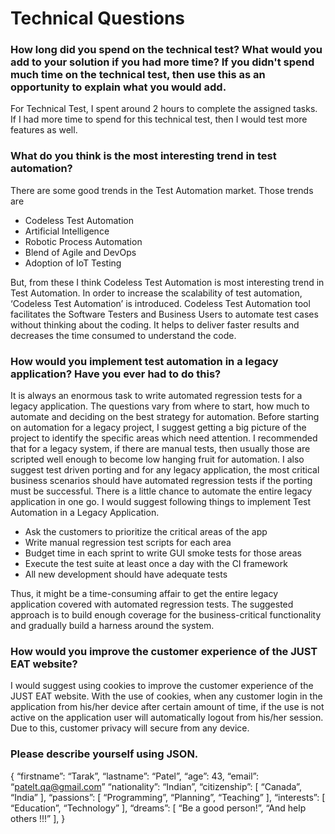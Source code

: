# Technical Questions

### How long did you spend on the technical test? What would you add to your solution if you had more time? If you didn't spend much time on the technical test, then use this as an opportunity to explain what you would add.

For Technical Test, I spent around 2 hours to complete the assigned tasks. If I had more time to spend for this technical test, then I would test more features as well.

### What do you think is the most interesting trend in test automation?

There are some good trends in the Test Automation market. Those trends are

- Codeless Test Automation
- Artificial Intelligence
- Robotic Process Automation
- Blend of Agile and DevOps
- Adoption of IoT Testing

But, from these I think Codeless Test Automation is most interesting trend in Test Automation. In order to increase the scalability of test automation, ‘Codeless Test Automation’ is introduced. Codeless Test Automation tool facilitates the Software Testers and Business Users to automate test cases without thinking about the coding. It helps to deliver faster results and decreases the time consumed to understand the code.

### How would you implement test automation in a legacy application? Have you ever had to do this?

It is always an enormous task to write automated regression tests for a legacy application. The questions vary from where to start, how much to automate and deciding on the best strategy for automation. 
Before starting on automation for a legacy project, I suggest getting a big picture of the project to identify the specific areas which need attention. I recommended that for a legacy system, if there are manual tests, then usually those are scripted well enough to become low hanging fruit for automation. I also suggest test driven porting and for any legacy application, the most critical business scenarios should have automated regression tests if the porting must be successful. There is a little chance to automate the entire legacy application in one go. I would suggest following things to implement Test Automation in a Legacy Application.

- Ask the customers to prioritize the critical areas of the app
- Write manual regression test scripts for each area
- Budget time in each sprint to write GUI smoke tests for those areas
- Execute the test suite at least once a day with the CI framework
- All new development should have adequate tests

Thus, it might be a time-consuming affair to get the entire legacy application covered with automated regression tests. The suggested approach is to build enough coverage for the business-critical functionality and gradually build a harness around the system.

### How would you improve the customer experience of the JUST EAT website?

I would suggest using cookies to improve the customer experience of the JUST EAT website. With the use of cookies, when any customer login in the application from his/her device after certain amount of time, if the use is not active on the application user will automatically logout from his/her session. Due to this, customer privacy will secure from any device.

### Please describe yourself using JSON.

{
“firstname”: “Tarak”,
“lastname”: “Patel”,
“age”: 43,
“email”: “patelt.qa@gmail.com”
“nationality”: “Indian”,
“citizenship”: 
[
“Canada”,
“India”
],
“passions”: 
[
“Programming”,
“Planning”,
“Teaching”
],
“interests”: 
[
“Education”,
“Technology”
],
“dreams”: 
[
“Be a good person!”, 
“And help others !!!”
],
}
